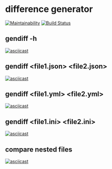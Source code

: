 # difference generator
[![Maintainability](https://api.codeclimate.com/v1/badges/1e7d8c75e510637cf344/maintainability)](https://codeclimate.com/github/quasko/project-lvl2-s413/maintainability)
[![Build Status](https://travis-ci.org/quasko/project-lvl2-s413.svg?branch=master)](https://travis-ci.org/quasko/project-lvl2-s413)

## gendiff -h
[![asciicast](https://asciinema.org/a/qEQDHzI334nUPdIsB75XqWcRL.svg)](https://asciinema.org/a/qEQDHzI334nUPdIsB75XqWcRL)

## gendiff <file1.json> <file2.json>
[![asciicast](https://asciinema.org/a/KvFP0cwAbCW7c2tYTUQlO1z1H.svg)](https://asciinema.org/a/KvFP0cwAbCW7c2tYTUQlO1z1H)

## gendiff <file1.yml> <file2.yml>
[![asciicast](https://asciinema.org/a/aVWFzVRtovr8P9sf2JbOOk76X.svg)](https://asciinema.org/a/aVWFzVRtovr8P9sf2JbOOk76X)

## gendiff <file1.ini> <file2.ini>
[![asciicast](https://asciinema.org/a/Jh6pDiOXJOMiKGfTww2kbyUyu.svg)](https://asciinema.org/a/Jh6pDiOXJOMiKGfTww2kbyUyu)

## compare nested files
[![asciicast](https://asciinema.org/a/gMJvvvhHB3j6HU61uvlPaPalI.svg)](https://asciinema.org/a/gMJvvvhHB3j6HU61uvlPaPalI)
